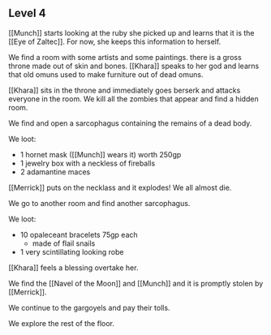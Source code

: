 ## Level 4

[[Munch]] starts looking at the ruby she picked up and learns that it is the [[Eye of Zaltec]]. For now, she keeps this information to herself.

We find a room with some artists and some paintings. there is a gross throne made out of skin and bones. [[Khara]] speaks to her god and learns that old omuns used to make furniture out of dead omuns.

[[Khara]] sits in the throne and immediately goes berserk and attacks everyone in the room. We kill all the zombies that appear and find a hidden room.

We find and open a sarcophagus containing the remains of a dead body.

We loot:
- 1 hornet mask ([[Munch]] wears it) worth 250gp
- 1 jewelry box with a neckless of fireballs
- 2 adamantine maces

[[Merrick]] puts on the necklass and it explodes! We all almost die.

We go to another room and find another sarcophagus.

We loot:
- 10 opaleceant bracelets 75gp each
	- made of flail snails
- 1 very scintillating looking robe

[[Khara]] feels a blessing overtake her.

We find the [[Navel of the Moon]] and [[Munch]] and it is promptly stolen by [[Merrick]].

We continue to the gargoyels and pay their tolls.

We explore the rest of the floor.